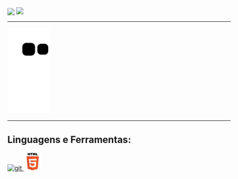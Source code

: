 <div>
  
   <img align="center" src="https://github-readme-stats.vercel.app/api?username=kevyn-herbert&show_icons=true&theme=synthwave&line_height=30" style="max-width:100%;" height="200em">
  
  <img align="top" src="https://github-readme-stats.vercel.app/api/top-langs/?username=kevyn-herbert&theme=synthwave&layout=compact&hide=vue,pascal,cmake,c" style="max-width:100%;">
       
  </a>
  
</div>

<hr>

![snake gif](https://github.com/Formandodev/Formandodev/blob/output/github-contribution-grid-snake.svg)

<hr>

<div>
  
  <h2>Linguagens e Ferramentas:</h2>
  
  <p align="left"> <a href="https://git-scm.com/" target="_blank"> <img src="https://www.vectorlogo.zone/logos/git-scm/git-scm-icon.svg" alt="git" width="40" height="40"/> </a>
    <a href="https://www.w3.org/html/" target="_blank"> <img src="https://raw.githubusercontent.com/devicons/devicon/master/icons/html5/html5-original-wordmark.svg" alt="html5" width="40" height="40"/> </a>
    
    
</div>  
